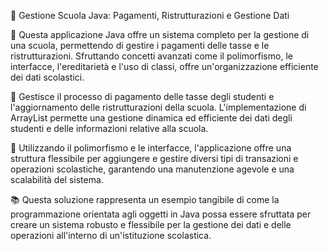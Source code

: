 🏫 Gestione Scuola Java: Pagamenti, Ristrutturazioni e Gestione Dati

💼 Questa applicazione Java offre un sistema completo per la gestione di una scuola, permettendo di gestire i pagamenti delle tasse e le ristrutturazioni. Sfruttando concetti avanzati come il polimorfismo, le interfacce, l'ereditarietà e l'uso di classi, offre un'organizzazione efficiente dei dati scolastici.

💸 Gestisce il processo di pagamento delle tasse degli studenti e l'aggiornamento delle ristrutturazioni della scuola. L'implementazione di ArrayList permette una gestione dinamica ed efficiente dei dati degli studenti e delle informazioni relative alla scuola.

🔄 Utilizzando il polimorfismo e le interfacce, l'applicazione offre una struttura flessibile per aggiungere e gestire diversi tipi di transazioni e operazioni scolastiche, garantendo una manutenzione agevole e una scalabilità del sistema.

📚 Questa soluzione rappresenta un esempio tangibile di come la programmazione orientata agli oggetti in Java possa essere sfruttata per creare un sistema robusto e flessibile per la gestione dei dati e delle operazioni all'interno di un'istituzione scolastica.
